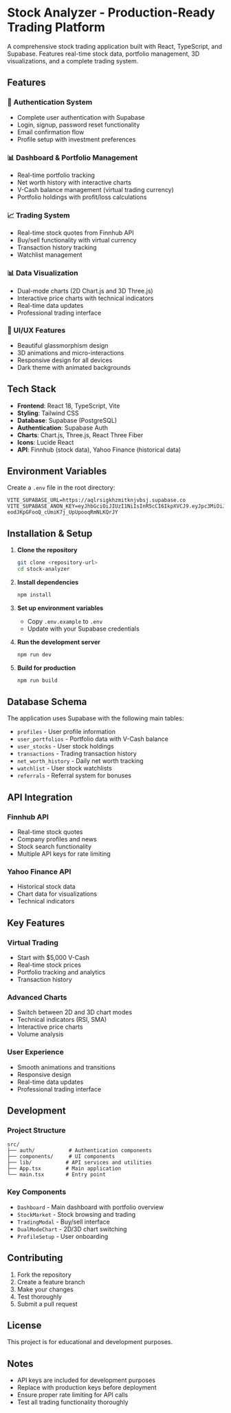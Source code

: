 # Stock Analyzer - Production-Ready Trading Platform

A comprehensive stock trading application built with React, TypeScript, and Supabase. Features real-time stock data, portfolio management, 3D visualizations, and a complete trading system.

## Features

### 🔐 Authentication System
- Complete user authentication with Supabase
- Login, signup, password reset functionality
- Email confirmation flow
- Profile setup with investment preferences

### 📊 Dashboard & Portfolio Management
- Real-time portfolio tracking
- Net worth history with interactive charts
- V-Cash balance management (virtual trading currency)
- Portfolio holdings with profit/loss calculations

### 📈 Trading System
- Real-time stock quotes from Finnhub API
- Buy/sell functionality with virtual currency
- Transaction history tracking
- Watchlist management

### 📊 Data Visualization
- Dual-mode charts (2D Chart.js and 3D Three.js)
- Interactive price charts with technical indicators
- Real-time data updates
- Professional trading interface

### 🎨 UI/UX Features
- Beautiful glassmorphism design
- 3D animations and micro-interactions
- Responsive design for all devices
- Dark theme with animated backgrounds

## Tech Stack

- **Frontend**: React 18, TypeScript, Vite
- **Styling**: Tailwind CSS
- **Database**: Supabase (PostgreSQL)
- **Authentication**: Supabase Auth
- **Charts**: Chart.js, Three.js, React Three Fiber
- **Icons**: Lucide React
- **API**: Finnhub (stock data), Yahoo Finance (historical data)

## Environment Variables

Create a `.env` file in the root directory:

```env
VITE_SUPABASE_URL=https://aqlrsigkhzmitknjvbsj.supabase.co
VITE_SUPABASE_ANON_KEY=eyJhbGciOiJIUzI1NiIsInR5cCI6IkpXVCJ9.eyJpc3MiOiJzdXBhYmFzZSIsInJlZiI6ImFxbHJzaWdraHptaXRrbmp2YnNqIiwicm9sZSI6ImFub24iLCJpYXQiOjE3NDk1Njg3MzgsImV4cCI6MjA2NTE0NDczOH0.V1cCxF-eodJKpGFooQ_cUmiK7j_UpUpooqRmNLKQrJY
```

## Installation & Setup

1. **Clone the repository**
   ```bash
   git clone <repository-url>
   cd stock-analyzer
   ```

2. **Install dependencies**
   ```bash
   npm install
   ```

3. **Set up environment variables**
   - Copy `.env.example` to `.env`
   - Update with your Supabase credentials

4. **Run the development server**
   ```bash
   npm run dev
   ```

5. **Build for production**
   ```bash
   npm run build
   ```

## Database Schema

The application uses Supabase with the following main tables:

- `profiles` - User profile information
- `user_portfolios` - Portfolio data with V-Cash balance
- `user_stocks` - User stock holdings
- `transactions` - Trading transaction history
- `net_worth_history` - Daily net worth tracking
- `watchlist` - User stock watchlists
- `referrals` - Referral system for bonuses

## API Integration

### Finnhub API
- Real-time stock quotes
- Company profiles and news
- Stock search functionality
- Multiple API keys for rate limiting

### Yahoo Finance API
- Historical stock data
- Chart data for visualizations
- Technical indicators

## Key Features

### Virtual Trading
- Start with $5,000 V-Cash
- Real-time stock prices
- Portfolio tracking and analytics
- Transaction history

### Advanced Charts
- Switch between 2D and 3D chart modes
- Technical indicators (RSI, SMA)
- Interactive price charts
- Volume analysis

### User Experience
- Smooth animations and transitions
- Responsive design
- Real-time data updates
- Professional trading interface

## Development

### Project Structure
```
src/
├── auth/           # Authentication components
├── components/     # UI components
├── lib/           # API services and utilities
├── App.tsx        # Main application
└── main.tsx       # Entry point
```

### Key Components
- `Dashboard` - Main dashboard with portfolio overview
- `StockMarket` - Stock browsing and trading
- `TradingModal` - Buy/sell interface
- `DualModeChart` - 2D/3D chart switching
- `ProfileSetup` - User onboarding

## Contributing

1. Fork the repository
2. Create a feature branch
3. Make your changes
4. Test thoroughly
5. Submit a pull request

## License

This project is for educational and development purposes.

## Notes

- API keys are included for development purposes
- Replace with production keys before deployment
- Ensure proper rate limiting for API calls
- Test all trading functionality thoroughly